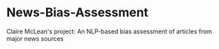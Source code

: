 # News-Bias-Assessment
Claire McLean's project: An NLP-based bias assessment of articles from major news sources
